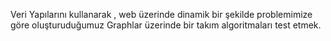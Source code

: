 Veri Yapılarını kullanarak , web üzerinde dinamik bir şekilde problemimize göre oluşturuduğumuz Graphlar üzerinde bir takım algoritmaları test etmek.
